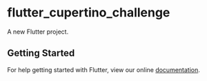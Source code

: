 # flutter_cupertino_challenge

A new Flutter project.

## Getting Started

For help getting started with Flutter, view our online
[documentation](https://flutter.io/).
